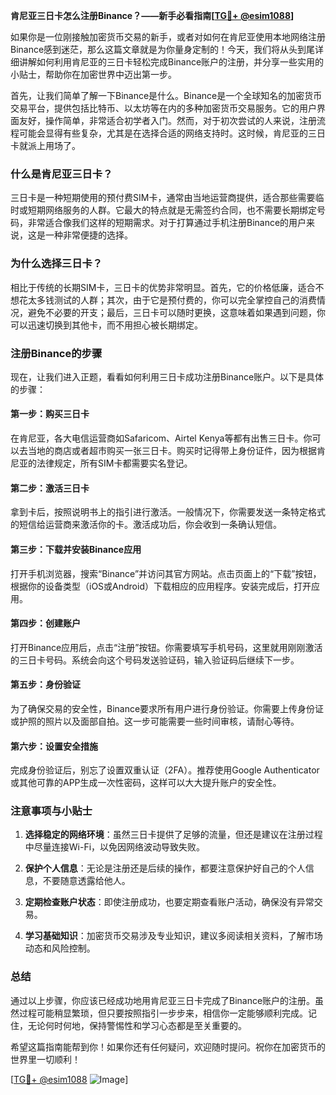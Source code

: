 **肯尼亚三日卡怎么注册Binance？——新手必看指南[[TG💪+ @esim1088](https://t.me/s/esim1088)]**

如果你是一位刚接触加密货币交易的新手，或者对如何在肯尼亚使用本地网络注册Binance感到迷茫，那么这篇文章就是为你量身定制的！今天，我们将从头到尾详细讲解如何利用肯尼亚的三日卡轻松完成Binance账户的注册，并分享一些实用的小贴士，帮助你在加密世界中迈出第一步。

首先，让我们简单了解一下Binance是什么。Binance是一个全球知名的加密货币交易平台，提供包括比特币、以太坊等在内的多种加密货币交易服务。它的用户界面友好，操作简单，非常适合初学者入门。然而，对于初次尝试的人来说，注册流程可能会显得有些复杂，尤其是在选择合适的网络支持时。这时候，肯尼亚的三日卡就派上用场了。

### **什么是肯尼亚三日卡？**

三日卡是一种短期使用的预付费SIM卡，通常由当地运营商提供，适合那些需要临时或短期网络服务的人群。它最大的特点就是无需签约合同，也不需要长期绑定号码，非常适合像我们这样的短期需求。对于打算通过手机注册Binance的用户来说，这是一种非常便捷的选择。

### **为什么选择三日卡？**

相比于传统的长期SIM卡，三日卡的优势非常明显。首先，它的价格低廉，适合不想花太多钱测试的人群；其次，由于它是预付费的，你可以完全掌控自己的消费情况，避免不必要的开支；最后，三日卡可以随时更换，这意味着如果遇到问题，你可以迅速切换到其他卡，而不用担心被长期绑定。

### **注册Binance的步骤**

现在，让我们进入正题，看看如何利用三日卡成功注册Binance账户。以下是具体的步骤：

#### **第一步：购买三日卡**
在肯尼亚，各大电信运营商如Safaricom、Airtel Kenya等都有出售三日卡。你可以去当地的商店或者超市购买一张三日卡。购买时记得带上身份证件，因为根据肯尼亚的法律规定，所有SIM卡都需要实名登记。

#### **第二步：激活三日卡**
拿到卡后，按照说明书上的指引进行激活。一般情况下，你需要发送一条特定格式的短信给运营商来激活你的卡。激活成功后，你会收到一条确认短信。

#### **第三步：下载并安装Binance应用**
打开手机浏览器，搜索“Binance”并访问其官方网站。点击页面上的“下载”按钮，根据你的设备类型（iOS或Android）下载相应的应用程序。安装完成后，打开应用。

#### **第四步：创建账户**
打开Binance应用后，点击“注册”按钮。你需要填写手机号码，这里就用刚刚激活的三日卡号码。系统会向这个号码发送验证码，输入验证码后继续下一步。

#### **第五步：身份验证**
为了确保交易的安全性，Binance要求所有用户进行身份验证。你需要上传身份证或护照的照片以及面部自拍。这一步可能需要一些时间审核，请耐心等待。

#### **第六步：设置安全措施**
完成身份验证后，别忘了设置双重认证（2FA）。推荐使用Google Authenticator或其他可靠的APP生成一次性密码，这样可以大大提升账户的安全性。

### **注意事项与小贴士**

1. **选择稳定的网络环境**：虽然三日卡提供了足够的流量，但还是建议在注册过程中尽量连接Wi-Fi，以免因网络波动导致失败。
   
2. **保护个人信息**：无论是注册还是后续的操作，都要注意保护好自己的个人信息，不要随意透露给他人。

3. **定期检查账户状态**：即使注册成功，也要定期查看账户活动，确保没有异常交易。

4. **学习基础知识**：加密货币交易涉及专业知识，建议多阅读相关资料，了解市场动态和风险控制。

### **总结**

通过以上步骤，你应该已经成功地用肯尼亚三日卡完成了Binance账户的注册。虽然过程可能稍显繁琐，但只要按照指引一步步来，相信你一定能够顺利完成。记住，无论何时何地，保持警惕性和学习心态都是至关重要的。

希望这篇指南能帮到你！如果你还有任何疑问，欢迎随时提问。祝你在加密货币的世界里一切顺利！

[[TG💪+ @esim1088](https://t.me/s/esim1088) ![Image](https://i.postimg.cc/4NQfJmqS/Snipaste-2025-05-13-00-14-12.png)]